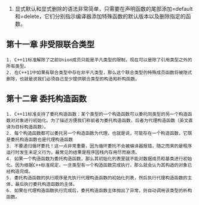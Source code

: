   1. 显式默认和显式删除的语法非常简单，只需要在声明函数的尾部添加=default和=delete，它们分别指示编译器添加特殊函数的默认版本以及删除指定的函数。

## 	第十一章 非受限联合类型

	1. C++11标准解除了之前Union成员只能是平凡类型的限制，现在可以是除了引用类型之外的所有类型。
	2. 在C++11中如果有联合类型中存在非平凡类型，那么这个联合类型的特殊成员函数将被隐式删除，也就是说我们必须自己至少提供联合类型的构造和析构函数。

## 	第十二章 委托构造函数

	1. C++11标准支持了委托构造函数：某个类型的一个构造函数可以委托同类型的另一个构造函数对对象进行初始化。为了描述方便我们称前者为委托构造函数，后者为代理构造函数（英文直译为目标构造函数）。
	2. 每个构造函数都可以委托另一个构造函数为代理。也就是说，可能存在一个构造函数，它既是委托构造函数也是代理构造函数
	3. 不要递归循环委托！这一点非常重要，因为循环委托不会被编译器报错，随之而来的是程序运行时发生未定义行为，最常见的结果是程序因栈内存用尽而崩溃。
	4. 如果一个构造函数为委托构造函数，那么其初始化列表里就不能对数据成员和基类进行初始化。因为根据C++标准规定，一旦类型有一个构造函数完成执行，那么就会认为其构造的对象已经构造完成。
	5. 委托构造函数的执行顺序是先执行代理构造函数的初始化列表，然后执行代理构造函数的主体，最后执行委托构造函数的主体。
	6. 如果在代理构造函数执行完成后，委托构造函数主体抛出了异常，则自动调用该类型的析构函数。
